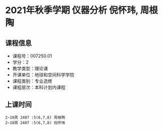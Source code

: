 # 2021年秋季学期 仪器分析 倪怀玮, 周根陶






## 课程信息

- 课程号：007250.01
- 学分：2
- 教学类型：理论课
- 开课单位：地球和空间科学学院
- 课程类别：专业选修
- 课程层次：本科计划内课程

## 上课时间

```
2~18周 2407 :5(6,7,8) 周根陶
2~18周 2407 :5(6,7,8) 倪怀玮
```

